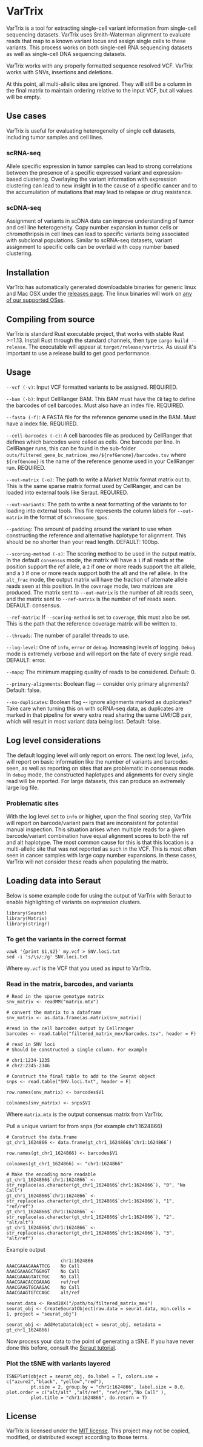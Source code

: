 # VarTrix

VarTrix is a tool for extracting single-cell variant information from single-cell sequencing datasets. VarTrix uses Smith-Waterman alignment to evaluate reads that map to a known variant locus and assign single cells to these variants. This process works on both single-cell RNA sequencing datasets as well as single-cell DNA sequencing datasets.

VarTrix works with any properly formatted sequence resolved VCF. VarTrix works with SNVs, insertions and deletions.

At this point, all multi-allelic sites are ignored. They will still be a column in the final matrix to maintain ordering relative to the input VCF, but all values will be empty.

## Use cases
VarTrix is useful for evaluating heterogeneity of single cell datasets, including tumor samples and cell lines. 

### scRNA-seq
Allele specific expression in tumor samples can lead to strong correlations between the presence of a specific expressed variant and expression-based clustering. Overlaying the variant information with expression clustering can lead to new insight in to the cause of a specific cancer and to the accumulation of mutations that may lead to relapse or drug resistance.

### scDNA-seq
Assignment of variants in scDNA data can improve understanding of tumor and cell line heterogeneity. Copy number expansion in tumor cells or chromothripsis in cell lines can lead to specific variants being associated with subclonal populations. Similar to scRNA-seq datasets, variant assignment to specific cells can be overlaid with copy number based clustering.

## Installation

VarTrix has automatically generated downloadable binaries for generic linux and Mac OSX under the [releases page](https://github.com/10XGenomics/vartrix/releases). The linux binaries will work on [any of our supported OSes](https://support.10xgenomics.com/os-support). 

## Compiling from source
VarTrix is standard Rust executable project, that works with stable Rust >=1.13. Install Rust through the standard channels, then type `cargo build --release`. The executable will appear at `target/release/vartrix`. As usual it's important to use a release build to get good performance.

## Usage

`--vcf (-v)`: Input VCF formatted variants to be assigned. REQUIRED.

`--bam (-b)`: Input CellRanger BAM. This BAM must have the `CB` tag to define the barcodes of cell barcodes. Must also have an index file. REQUIRED.

`--fasta (-f)`: A FASTA file for the reference genome used in the BAM. Must have a index file. REQUIRED.

`--cell-barcodes (-c)`: A cell barcodes file as produced by CellRanger that defines which barcodes were called as cells. One barcode per line. In CellRanger runs, this can be found in the sub-folder `outs/filtered_gene_bc_matrices_mex/${refGenome}/barcodes.tsv` where `${refGenome}` is the name of the reference genome used in your CellRanger run. REQUIRED.

`--out-matrix (-o)`: The path to write a Market Matrix format matrix out to. This is the same sparse matrix format used by CellRanger, and can be loaded into external tools like Seraut. REQUIRED.

`--out-variants`: The path to write a neat formatting of the variants to for loading into external tools. This file represents the column labels for `--out-matrix` in the format of `$chromosome_$pos`.

`--padding`: The amount of padding around the variant to use when constructing the reference and alternative haplotype for alignment. This should be no shorter than your read length. DEFAULT: 100bp.

`--scoring-method (-s)`: The scoring method to be used in the output matrix. In the default `consensus` mode, the matrix will have a `1` if all reads at the position support the ref allele, a `2` if one or more reads support the alt allele, and a `3` if one or more reads support both the alt and the ref allele. In the `alt_frac` mode, the output matrix will have the fraction of alternate allele reads seen at this position. In the `coverage` mode, two matrices are produced. The matrix sent to `--out-matrix` is the number of alt reads seen, and the matrix sent to `--ref-matrix` is the number of ref reads seen. DEFAULT: consensus.

`--ref-matrix`: If `--scoring-method` is set to `coverage`, this must also be set. This is the path that the reference coverage matrix will be written to.

`--threads`: The number of parallel threads to use.

`--log-level`: One of `info`, `error` or `debug`. Increasing levels of logging. `Debug` mode is extremely verbose and will report on the fate of every single read. DEFAULT: error.

`--mapq`: The minimum mapping quality of reads to be considered. Default: 0.

`--primary-alignments`: Boolean flag -- consider only primary alignments? Default: false.

`--no-duplicates`: Boolean flag -- ignore alignments marked as duplicates? Take care when turning this on with scRNA-seq data, as duplicates are marked in that pipeline for every extra read sharing the same UMI/CB pair, which will result in most variant data being lost. Default: false.


## Log level considerations
The default logging level will only report on errors. The next log level, `info`, will report on basic information like the number of variants and barcodes seen, as well as reporting on sites that are problematic in consensus mode. In `debug` mode, the constructed haplotypes and alignments for every single read will be reported. For large datasets, this can produce an extremely large log file.

### Problematic sites
With the log level set to `info` or higher, upon the final scoring step, VarTrix will report on barcode/variant pairs that are inconsistent for potential manual inspection. This situation arises when multiple reads for a given barcode/variant combination have equal alignment scores to both the ref and alt haplotype. The most common cause for this is that this location is a multi-allelic site that was not reported as such in the VCF. This is most often seen in cancer samples with large copy number expansions. In these cases, VarTrix will not consider these reads when populating the matrix.


## Loading data into Seraut

Below is some example code for using the output of VarTrix with Seraut to enable highlighting of variants on expression clusters.

```
library(Seurat)
library(Matrix)
library(stringr)
```

### To get the variants in the correct format
```
vawk '{print $1,$2}' my.vcf > SNV.loci.txt
sed -i 's/\s/:/g' SNV.loci.txt 
```

Where `my.vcf` is the VCF that you used as input to VarTrix.


### Read in the matrix, barcodes, and variants
```
# Read in the sparse genotype matrix
snv_matrix <- readMM("matrix.mtx")

# convert the matrix to a dataframe
snv_matrix <- as.data.frame(as.matrix(snv_matrix))

#read in the cell barcodes output by Cellranger
barcodes <- read.table("filtered_matrix_mex/barcodes.tsv", header = F)

# read in SNV loci
# Should be constructed a single column. For example

# chr1:1234-1235
# chr2:2345-2346

# Construct the final table to add to the Seurat object
snps <- read.table("SNV.loci.txt", header = F)

row.names(snv_matrix) <- barcodes$V1

colnames(snv_matrix) <- snps$V1
```

Where `matrix.mtx` is the output consensus matrix from VarTrix.

Pull a unique variant for from snps (for example chr1:1624866)

```
# Construct the data.frame
gt_chr1_1624866 <- data.frame(gt_chr1_1624866$`chr1:1624866`)

row.names(gt_chr1_1624866) <- barcodes$V1

colnames(gt_chr1_1624866) <- "chr1:1624866"

# Make the encoding more readable
gt_chr1_1624866$`chr1:1624866` <- str_replace(as.character(gt_chr1_1624866$`chr1:1624866`), "0", "No Call")
gt_chr1_1624866$`chr1:1624866` <- str_replace(as.character(gt_chr1_1624866$`chr1:1624866`), "1", "ref/ref")
gt_chr1_1624866$`chr1:1624866` <- str_replace(as.character(gt_chr1_1624866$`chr1:1624866`), "2", "alt/alt")
gt_chr1_1624866$`chr1:1624866` <- str_replace(as.character(gt_chr1_1624866$`chr1:1624866`), "3", "alt/ref")
```

Example output
```
                    chr1:1624866
AAACGAAAGAAATTCG	No Call			
AAACGAAAGCTGGAGT	No Call			
AAACGAAAGTATCTGC	No Call			
AAACGAACACCGAAAG	ref/ref			
AAACGAAGTGCAAGAC	No Call			
AAACGAAGTGTCCAGC	alt/ref
```

```
seurat.data <- Read10X("/path/to/filtered_matrix_mex")
seurat_obj <- CreateSeuratObject(raw.data = seurat.data, min.cells = 1, project = "seurat_obj")

seurat_obj <- AddMetaData(object = seurat_obj, metadata = gt_chr1_1624866)
```

Now process your data to the point of generating a tSNE. If you have never done this before, consult the [Seraut tutorial](https://satijalab.org/seurat/get_started.html).


### Plot the tSNE with variants layered
```
TSNEPlot(object = seurat_obj, do.label = T, colors.use = c("azure2","black", "yellow","red"), 
         pt.size = 2, group.by = "chr1:1624866", label.size = 0.0, plot.order = c("alt/alt" ,"alt/ref", "ref/ref","No Call" ),
         plot.title = "chr1:1624866", do.return = T)
```

## License
VarTrix is licensed under the [MIT license](http://opensource.org/licenses/MIT). This project may not be copied, modified, or distributed except according to those terms.
